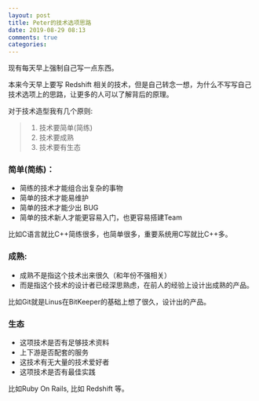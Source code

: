 ```yaml
---
layout: post
title: Peter的技术选项思路
date: 2019-08-29 08:13
comments: true
categories: 
---
```


现有每天早上强制自己写一点东西。 

本来今天早上要写 Redshift 相关的技术，但是自己转念一想，为什么不写写自己技术选项上的思路，让更多的人可以了解背后的原理。


对于技术造型我有几个原则:

> 1. 技术要简单(简练)
> 2. 技术要成熟
> 3. 技术要有生态

### 简单(简练)：

* 简练的技术才能组合出复杂的事物
* 简单的技术才能易维护
* 简单的技术才能少出 BUG
* 简单的技术新人才能更容易入门，也更容易搭建Team

比如C语言就比C++简练很多，也简单很多，重要系统用C写就比C++多。

### 成熟:

* 成熟不是指这个技术出来很久（和年份不强相关）
* 而是指这个技术的设计者已经深思熟虑，在前人的经验上设计出成熟的产品。

比如Git就是Linus在BitKeeper的基础上想了很久，设计出的产品。

### 生态

* 这项技术是否有足够技术资料
* 上下游是否配套的服务
* 这技术有无大量的技术爱好者
* 这项技术是否有最佳实践

比如Ruby On Rails, 比如 Redshift 等。

